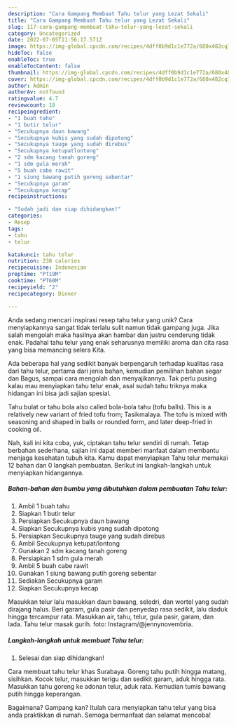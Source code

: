 ```yaml
---
description: "Cara Gampang Membuat Tahu telur yang Lezat Sekali"
title: "Cara Gampang Membuat Tahu telur yang Lezat Sekali"
slug: 117-cara-gampang-membuat-tahu-telur-yang-lezat-sekali
category: Uncategorized
date: 2022-07-05T11:56:17.571Z
image: https://img-global.cpcdn.com/recipes/4dff0b9d1c1e772a/680x482cq70/tahu-telur-foto-resep-utama.jpg
hideToc: false
enableToc: true
enableTocContent: false
thumbnail: https://img-global.cpcdn.com/recipes/4dff0b9d1c1e772a/680x482cq70/tahu-telur-foto-resep-utama.jpg
cover: https://img-global.cpcdn.com/recipes/4dff0b9d1c1e772a/680x482cq70/tahu-telur-foto-resep-utama.jpg
author: Admin
authorAv: notfound
ratingvalue: 4.7
reviewcount: 18
recipeingredient:
- "1 buah tahu"
- "1 butir telur"
- "Secukupnya daun bawang"
- "Secukupnya kubis yang sudah dipotong"
- "Secukupnya tauge yang sudah direbus"
- "Secukupnya ketupatlontong"
- "2 sdm kacang tanah goreng"
- "1 sdm gula merah"
- "5 buah cabe rawit"
- "1 siung bawang putih goreng sebentar"
- "Secukupnya garam"
- "Secukupnya kecap"
recipeinstructions:

- "Sudah jadi dan siap dihidangkan!"
categories:
- Resep
tags:
- tahu
- telur

katakunci: tahu telur 
nutrition: 238 calories
recipecuisine: Indonesian
preptime: "PT19M"
cooktime: "PT60M"
recipeyield: "2"
recipecategory: Dinner

---
```





Anda sedang mencari inspirasi resep tahu telur yang unik? Cara menyiapkannya sangat tidak terlalu sulit namun tidak gampang juga. Jika salah mengolah maka hasilnya akan hambar dan justru cenderung tidak enak. Padahal tahu telur yang enak seharusnya memiliki aroma dan cita rasa yang bisa memancing selera Kita.





Ada beberapa hal yang sedikit banyak berpengaruh terhadap kualitas rasa dari tahu telur, pertama dari jenis bahan, kemudian pemilihan bahan segar dan Bagus, sampai cara mengolah dan menyajikannya. Tak perlu pusing kalau mau menyiapkan tahu telur enak,      asal sudah tahu triknya maka hidangan ini bisa jadi sajian spesial.














Tahu bulat or tahu bola also called bola-bola tahu (tofu balls). This is a relatively new variant of fried tofu from; Tasikmalaya. The tofu is mixed with seasoning and shaped in balls or rounded form, and later deep-fried in cooking oil.






Nah, kali ini kita coba, yuk, ciptakan tahu telur sendiri di rumah. Tetap berbahan sederhana, sajian ini dapat memberi manfaat dalam membantu menjaga kesehatan tubuh kita. Kamu dapat menyiapkan Tahu telur memakai 12 bahan dan 0 langkah pembuatan. Berikut ini langkah-langkah untuk menyiapkan hidangannya.

<!--inarticleads1-->

##### Bahan-bahan dan bumbu yang dibutuhkan dalam pembuatan Tahu telur:

1. Ambil 1 buah tahu
1. Siapkan 1 butir telur
1. Persiapkan Secukupnya daun bawang
1. Siapkan Secukupnya kubis yang sudah dipotong
1. Persiapkan Secukupnya tauge yang sudah direbus
1. Ambil Secukupnya ketupat/lontong
1. Gunakan 2 sdm kacang tanah goreng
1. Persiapkan 1 sdm gula merah
1. Ambil 5 buah cabe rawit
1. Gunakan 1 siung bawang putih goreng sebentar
1. Sediakan Secukupnya garam
1. Siapkan Secukupnya kecap


Masukkan telur lalu masukkan daun bawang, seledri, dan wortel yang sudah dirajang halus. Beri garam, gula pasir dan penyedap rasa sedikit, lalu diaduk hingga tercampur rata. Masukkan air, tahu, telur, gula pasir, garam, dan lada. Tahu telur masak gurih. foto: Instagram/@jennynovembria. 

<!--inarticleads2-->

##### Langkah-langkah untuk membuat Tahu telur:


1. Selesai dan siap dihidangkan!

Cara membuat tahu telur khas Surabaya. Goreng tahu putih hingga matang, sisihkan. Kocok telur, masukkan terigu dan sedikit garam, aduk hingga rata. Masukkan tahu goreng ke adonan telur, aduk rata. Kemudian tumis bawang putih hingga keperangan. 

Bagaimana? Gampang kan? Itulah cara menyiapkan tahu telur yang bisa anda praktikkan di rumah. Semoga bermanfaat dan selamat mencoba!

